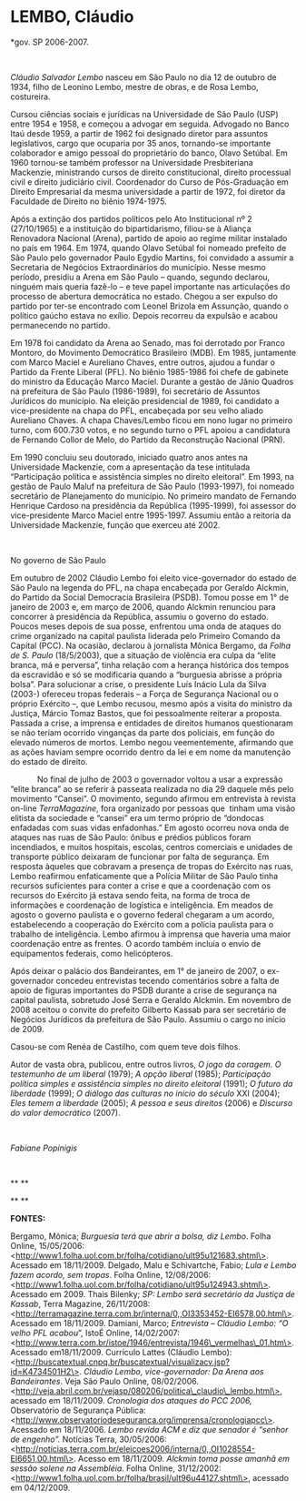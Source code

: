 LEMBO, Cláudio
==============

\*gov. SP 2006-2007.

 

*Cláudio Salvador Lembo* nasceu em São Paulo no dia 12 de outubro de
1934, filho de Leonino Lembo, mestre de obras, e de Rosa Lembo,
costureira.

Cursou ciências sociais e jurídicas na Universidade de São Paulo (USP)
entre 1954 e 1958, e começou a advogar em seguida. Advogado no Banco
Itaú desde 1959, a partir de 1962 foi designado diretor para assuntos
legislativos, cargo que ocuparia por 35 anos, tornando-se importante
colaborador e amigo pessoal do proprietário do banco, Olavo Setúbal. Em
1960 tornou-se também professor na Universidade Presbiteriana Mackenzie,
ministrando cursos de direito constitucional, direito processual civil e
direito judiciário civil. Coordenador do Curso de Pós-Graduação em
Direito Empresarial da mesma universidade a partir de 1972, foi diretor
da Faculdade de Direito no biênio 1974-1975.

Após a extinção dos partidos políticos pelo Ato Institucional nº 2
(27/10/1965) e a instituição do bipartidarismo, filiou-se à Aliança
Renovadora Nacional (Arena), partido de apoio ao regime militar
instalado no país em 1964. Em 1974, quando Olavo Setúbal foi nomeado
prefeito de São Paulo pelo governador Paulo Egydio Martins, foi
convidado a assumir a Secretaria de Negócios Extraordinários do
município. Nesse mesmo período, presidiu a Arena em São Paulo – quando,
segundo declarou, ninguém mais queria fazê-lo – e teve papel importante
nas articulações do processo de abertura democrática no estado. Chegou a
ser expulso do partido por ter-se encontrado com Leonel Brizola em
Assunção, quando o político gaúcho estava no exílio. Depois recorreu da
expulsão e acabou permanecendo no partido.

Em 1978 foi candidato da Arena ao Senado, mas foi derrotado por Franco
Montoro, do Movimento Democrático Brasileiro (MDB). Em 1985, juntamente
com Marco Maciel e Aureliano Chaves, entre outros, ajudou a fundar o
Partido da Frente Liberal (PFL). No biênio 1985-1986 foi chefe de
gabinete do ministro da Educação Marco Maciel. Durante a gestão de Jânio
Quadros na prefeitura de São Paulo (1986-1989), foi secretário de
Assuntos Jurídicos do município. Na eleição presidencial de 1989, foi
candidato a vice-presidente na chapa do PFL, encabeçada por seu velho
aliado Aureliano Chaves. A chapa Chaves/Lembo ficou em nono lugar no
primeiro turno, com 600.730 votos, e no segundo turno o PFL apoiou a
candidatura de Fernando Collor de Melo, do Partido da Reconstrução
Nacional (PRN).

Em 1990 concluiu seu doutorado, iniciado quatro anos antes na
Universidade Mackenzie, com a apresentação da tese intitulada
“Participação política e assistência simples no direito eleitoral”. Em
1993, na gestão de Paulo Maluf na prefeitura de São Paulo (1993-1997),
foi nomeado secretário de Planejamento do município. No primeiro mandato
de Fernando Henrique Cardoso na presidência da República (1995-1999),
foi assessor do vice-presidente Marco Maciel entre 1995-1997. Assumiu
então a reitoria da Universidade Mackenzie, função que exerceu até 2002.

 

No governo de São Paulo

Em outubro de 2002 Cláudio Lembo foi eleito vice-governador do estado de
São Paulo na legenda do PFL, na chapa encabeçada por Geraldo Alckmin, do
Partido da Social Democracia Brasileira (PSDB). Tomou posse em 1° de
janeiro de 2003 e, em março de 2006, quando Alckmin renunciou para
concorrer à presidência da República, assumiu o governo do estado.
Poucos meses depois de sua posse, enfrentou uma onda de ataques do crime
organizado na capital paulista liderada pelo Primeiro Comando da Capital
(PCC). Na ocasião, declarou à jornalista Mônica Bergamo, da *Folha de S.
Paulo* (18/5/2003), que a situação de violência era culpa da “elite
branca, má e perversa”, tinha relação com a herança histórica dos tempos
da escravidão e só se modificaria quando a “burguesia abrisse a própria
bolsa”. Para solucionar a crise, o presidente Luís Inácio Lula da Silva
(2003-) ofereceu tropas federais – a Força de Segurança Nacional ou o
próprio Exército –, que Lembo recusou, mesmo após a visita do ministro
da Justiça, Márcio Tomaz Bastos, que foi pessoalmente reiterar a
proposta. Passada a crise, a imprensa e entidades de direitos humanos
questionaram se não teriam ocorrido vinganças da parte dos policiais, em
função do elevado números de mortos. Lembo negou veementemente,
afirmando que as ações haviam sempre ocorrido dentro da lei e em nome da
manutenção do estado de direito.  

            No final de julho de 2003 o governador voltou a usar a
expressão “elite branca” ao se referir à passeata realizada no dia 29
daquele mês pelo movimento “Cansei”. O movimento, segundo afirmou em
entrevista à revista on-line *TerraMagazine*, fora organizado por
pessoas que  tinham uma visão elitista da sociedade e “cansei” era um
termo próprio de “dondocas enfadadas com suas vidas enfadonhas.” Em
agosto ocorreu nova onda de ataques nas ruas de São Paulo: ônibus e
prédios públicos foram incendiados, e muitos hospitais, escolas, centros
comerciais e unidades de transporte público deixaram de funcionar por
falta de segurança. Em resposta àqueles que cobravam a presença de
tropas do Exército nas ruas, Lembo reafirmou enfaticamente que a Polícia
Militar de São Paulo tinha recursos suficientes para conter a crise e
que a coordenação com os recursos do Exército já estava sendo feita, na
forma de troca de informações e coordenação de logística e inteligência.
Em meados de agosto o governo paulista e o governo federal chegaram a um
acordo, estabelecendo a cooperação do Exército com a polícia paulista
para o trabalho de inteligência. Lembo afirmou à imprensa que haveria
uma maior coordenação entre as frentes. O acordo também incluía o envio
de equipamentos federais, como helicópteros.

Após deixar o palácio dos Bandeirantes, em 1° de janeiro de 2007, o
ex-governador concedeu entrevistas tecendo comentários sobre a falta de
apoio de figuras importantes do PSDB durante a crise de segurança na
capital paulista, sobretudo José Serra e Geraldo Alckmin. Em novembro de
2008 aceitou o convite do prefeito Gilberto Kassab para ser secretário
de Negócios Jurídicos da prefeitura de São Paulo. Assumiu o cargo no
início de 2009.

Casou-se com Renéa de Castilho, com quem teve dois filhos.

Autor de vasta obra, publicou, entre outros livros, *O jogo da coragem.
O testemunho de um liberal* (1979); *A opção liberal* (1985);
*Participação política simples e assistência simples no direito
eleitoral* (1991); *O futuro da liberdade* (1999); *O diálogo das
culturas no início do século* XXI (2004); *Eles temem a liberdade*
(2005); *A pessoa e seus direitos* (2006) e *Discurso do valor
democrático* (2007).

 

*Fabiane Popinigis*

 

** **

** **

**FONTES:**

Bergamo, Mônica; *Burguesia terá que abrir a bolsa, diz Lembo*. Folha
Online, 15/05/2006:
\<http://www1.folha.uol.com.br/folha/cotidiano/ult95u121683.shtml\>.
Acessado em 18/11/2009. Delgado, Malu e Schivartche, Fabio; *Lula e
Lembo fazem acordo, sem tropas*. Folha Online, 12/08/2006:
\<http://www1.folha.uol.com.br/folha/cotidiano/ult95u124943.shtml\>.
Acessado em 2009. Thais Bilenky; *SP: Lembo será secretário da Justiça
de Kassab*, Terra Magazine, 26/11/2008:
\<http://terramagazine.terra.com.br/interna/0,,OI3353452-EI6578,00.html\>.
Acessado em 18/11/2009. Damiani, Marco; *Entrevista – Cláudio Lembo: “O
velho PFL acabou*”, IstoÉ Online, 14/02/2007:
\<http://www.terra.com.br/istoe/1946/entrevista/1946\_vermelhas\_01.htm\>.
Acessado em18/11/2009. Currículo Lattes (Cláudio Lembo):
\<http://buscatextual.cnpq.br/buscatextual/visualizacv.jsp?id=K4734501H2\>.
*Cláudio Lembo, vice-governador: Da Arena aos Bandeirantes*. Veja São
Paulo Online, 08/02/2006.
\<http://veja.abril.com.br/vejasp/080206/politica\_claudio\_lembo.html\>,
acessado em 18/11/2009. *Cronologia dos ataques do PCC 2006,*
Observatório de Segurança Pública:
\<http://www.observatoriodeseguranca.org/imprensa/cronologiapcc\>.
Acessado em 18/11/2006. *Lembo revida ACM e diz que senador é “senhor de
engenho”.* Notícias Terra, 30/05/2006:
\<http://noticias.terra.com.br/eleicoes2006/interna/0,,OI1028554-EI6651,00.html\>.
Acesso em 18/11/2009. *Alckmin toma posse amanhã em sessão solene na
Assembléia*. Folha Online, 31/12/2002:
\<http://www1.folha.uol.com.br/folha/brasil/ult96u44127.shtml\>,
acessado em 04/12/2009.
